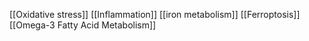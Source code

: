 [[Oxidative stress]]
[[Inflammation]]
[[iron metabolism]]
[[Ferroptosis]]
[[Omega-3 Fatty Acid Metabolism]]
